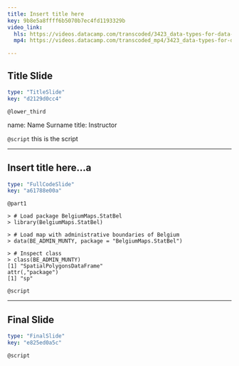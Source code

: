 ```yaml
---
title: Insert title here
key: 9b8e5a8ffff6b5070b7ec4fd1193329b
video_link:
  hls: https://videos.datacamp.com/transcoded/3423_data-types-for-data-science/wb1/hls-ch5_3.master.m3u8
  mp4: https://videos.datacamp.com/transcoded_mp4/3423_data-types-for-data-science/wb1/ch5_3.mp4

---
```

## Title Slide

```yaml
type: "TitleSlide"
key: "d2129d0cc4"
```

`@lower_third`

name: Name Surname
title: Instructor


`@script`
this is the script


---
## Insert title here...a

```yaml
type: "FullCodeSlide"
key: "a61788e00a"
```

`@part1`
```{r}
> # Load package BelgiumMaps.StatBel
> library(BelgiumMaps.StatBel) 

> # Load map with administrative boundaries of Belgium
> data(BE_ADMIN_MUNTY, package = "BelgiumMaps.StatBel") 

> # Inspect class
> class(BE_ADMIN_MUNTY)
[1] "SpatialPolygonsDataFrame"
attr(,"package")
[1] "sp"
```


`@script`



---
## Final Slide

```yaml
type: "FinalSlide"
key: "e825ed0a5c"
```

`@script`


